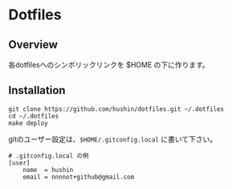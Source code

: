 # Dotfiles

## Overview

各dotfilesへのシンボリックリンクを $HOME の下に作ります。

## Installation

```
git clone https://github.com/hushin/dotfiles.git ~/.dotfiles
cd ~/.dotfiles
make deploy
```

gitのユーザー設定は、`$HOME/.gitconfig.local` に書いて下さい。

```
# .gitconfig.local の例
[user]
    name  = hushin
    email = nnnnot+github@gmail.com
```
